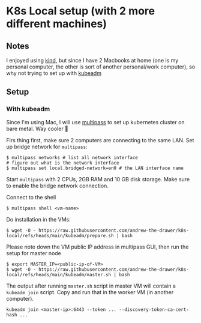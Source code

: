 # K8s Local setup (with 2 more different machines)

## Notes

I enjoyed using [kind](https://kind.sigs.k8s.io/), but since I have 2 Macbooks at home (one is my personal computer, the other is sort of another personal/work computer), so why not trying to set up with [kubeadm](https://kubernetes.io/docs/reference/setup-tools/kubeadm/)

## Setup

### With kubeadm

Since I'm using Mac, I will use [multipass](https://canonical.com/multipass/install) to set up kubernetes cluster on bare metal. Way cooler 🎉

Firs thing first, make sure 2 computers are connecting to the same LAN. Set up bridge network for `multipass`:

```shell
$ multipass networks # list all network interface
# figure out what is the network interface
$ multipass set local.bridged-network=en0 # the LAN interface name
```

Start `multipass` with 2 CPUs, 2GB RAM and 10 GB disk storage. Make sure to enable the bridge network connection.

Connect to the shell

```shell
$ multipass shell <vm-name>
```

Do installation in the VMs:

```shell
$ wget -O - https://raw.githubusercontent.com/andrew-the-drawer/k8s-local/refs/heads/main/kubeadm/prepare.sh | bash
```

Please note down the VM public IP address in multipass GUI, then run the setup for master node

```shell
$ export MASTER_IP=<public-ip-of-VM>
$ wget -O - https://raw.githubusercontent.com/andrew-the-drawer/k8s-local/refs/heads/main/kubeadm/master.sh | bash
```

The output after running `master.sh` script in master VM will contain a `kubeadm join` script. Copy and run that in the worker VM (in another computer).

```shell
kubeadm join <master-ip>:6443 --token ... --discovery-token-ca-cert-hash ...
```